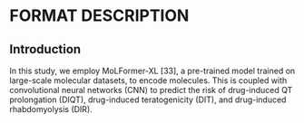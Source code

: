 FORMAT DESCRIPTION
====================
## Introduction
In this study, we employ MoLFormer-XL [33], a pre-trained model trained on large-scale molecular datasets, to encode molecules. This is coupled with convolutional neural networks (CNN) to predict the risk of drug-induced QT prolongation (DIQT), drug-induced teratogenicity (DIT), and drug-induced rhabdomyolysis (DIR).
